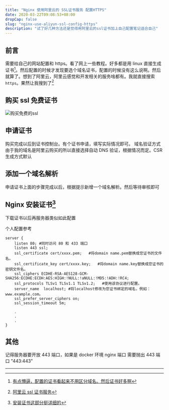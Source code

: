 ```yaml
---
title: "Nginx 使用阿里云的 SSL证书服务 配置HTTPS"
date: 2020-03-22T09:08:53+08:00
dropCap: false
slug: "nginx-use-aliyun-ssl-config-https"
description: "试了好几种方法还是觉得用阿里云的ssl证书加上自己配置笔记适合自己"
---
```


## 前言

需要给自己的网站配置和 https。看了网上一些教程。好多都是用 linux 直接生成证书[^1]。然后配置的时候才发现要选个域名证书，配置的时候没有这么说啊。然后就算了。想到了阿里云，阿里云感觉和开发相关的服务啥都有。我就直接搜索 `https`。果然让我搜到了[^2]

## 购买 ssl 免费证书

![购买免费的ssl](/images/WX20200322-091700@2x.png)

## 申请证书

购买完成以后到证书控制台。有个证书申请，填写实际情况即可。 域名验证方式由于我的域名是阿里云购买的所以直接选择自动 DNS 验证，根据情况而定。CSR 生成方式默认

## 添加一个域名解析

申请证书上面的步骤完成以后，根据提示新增一个域名解析。然后等待审核即可

## Nginx 安装证书[^3]

下载证书以后再服务器类似如此配置

个人配置参考

```
server {
    listen 80; #同时访问 80 和 433 端口
    listen 443 ssl;
    ssl_certificate cert/xxxx.pem;   #将domain name.pem替换成您证书的文件名。
    ssl_certificate_key cert/xxxx.key;   #将domain name.key替换成您证书的密钥文件名。
    ssl_ciphers ECDHE-RSA-AES128-GCM-SHA256:ECDHE:ECDH:AES:HIGH:!NULL:!aNULL:!MD5:!ADH:!RC4;
    ssl_protocols TLSv1 TLSv1.1 TLSv1.2;   #使用该协议进行配置。
    server_name  localhost; #将localhost修改为您证书绑定的域名，例如：www.example.com。
    ssl_prefer_server_ciphers on;
    ssl_session_timeout 5m;

    .
    .
    .
}
```

## 其他

记得服务器要开放 443 端口，如果是 docker 环境 nginx 端口 需要抛出 443 端口 "443:443"

---

[^1]: [有点懵逼，配置的证书看起来不用区分域名。然后证书好多啊](https://blog.csdn.net/liuzk2014/article/details/89538212?depth_1-utm_source=distribute.pc_relevant.none-task&utm_source=distribute.pc_relevant.none-task)
[^2]: [阿里云 ssl 证书服务](https://www.aliyun.com/product/cas?spm=5176.10695662.958455.1.21d262a6uFb4R9)
[^3]: [安装证书这部分挺详细的](https://help.aliyun.com/document_detail/98728.html?spm=5176.2020520163.0.0.493a56a7nJgiiv)
